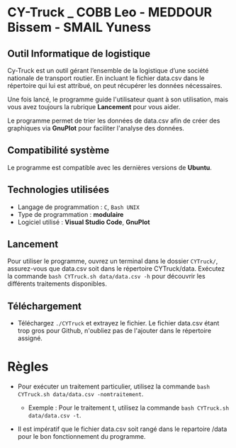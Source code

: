 # **CY-Truck _ COBB Leo - MEDDOUR Bissem - SMAIL Yuness**

## Outil Informatique de logistique

Cy-Truck est un outil gérant l’ensemble de la logistique d’une société nationale de transport routier. En incluant le fichier data.csv dans le répertoire qui lui est attribué, on peut récupérer les données nécessaires.

Une fois lancé, le programme guide l'utilisateur quant à son utilisation, mais vous avez toujours la rubrique **Lancement** pour vous aider.

Le programme permet de trier les données de data.csv afin de créer des graphiques via **GnuPlot** pour faciliter l'analyse des données.

## Compatibilité système

Le programme est compatible avec les dernières versions de **Ubuntu**.

## Technologies utilisées

- Langage de programmation : `C`, `Bash UNIX`
- Type de programmation : **modulaire**
- Logiciel utilisé : **Visual Studio Code**, **GnuPlot**

## Lancement

Pour utiliser le programme, ouvrez un terminal dans le dossier `CYTruck/`, assurez-vous que data.csv soit dans le répertoire CYTruck/data. Exécutez la commande `bash CYTruck.sh data/data.csv -h` pour découvrir les différents traitements disponibles.

## Téléchargement

- Téléchargez `./CYTruck` et extrayez le fichier. Le fichier data.csv étant trop gros pour Github, n'oubliez pas de l'ajouter dans le répertoire assigné.

# Règles

- Pour exécuter un traitement particulier, utilisez la commande `bash CYTruck.sh data/data.csv -nomtraitement`.
  - Exemple : Pour le traitement t, utilisez la commande `bash CYTruck.sh data/data.csv -t`.
 
- Il est impératif que le fichier data.csv soit rangé dans le repartoire /data pour le bon fonctionnement du programme.
